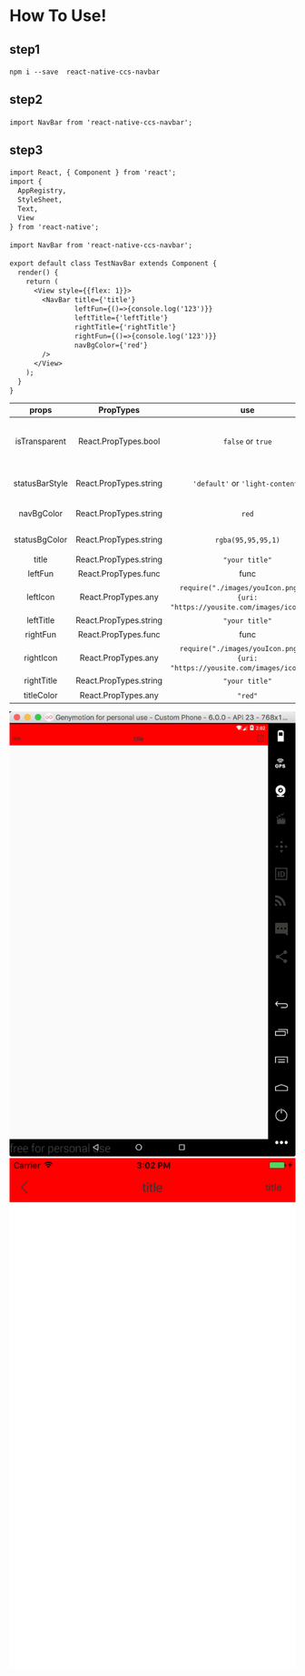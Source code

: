 # How To Use!

## step1

`npm i --save  react-native-ccs-navbar`
## step2

`import NavBar from 'react-native-ccs-navbar';`

## step3

```
import React, { Component } from 'react';
import {
  AppRegistry,
  StyleSheet,
  Text,
  View
} from 'react-native';

import NavBar from 'react-native-ccs-navbar';

export default class TestNavBar extends Component {
  render() {
    return (
      <View style={{flex: 1}}>
        <NavBar title={'title'}
                leftFun={()=>{console.log('123')}}
                leftTitle={'leftTitle'}
                rightTitle={'rightTitle'}
                rightFun={()=>{console.log('123')}}
                navBgColor={'red'}
        />
      </View>
    );
  }
}

```

| props | PropTypes | use | description|
|:---:|:---:|:---:|:---:|
|isTransparent|React.PropTypes.bool|`false` or `true`|设置navbar背景色为透明,默认false背景色为白色|
|statusBarStyle| React.PropTypes.string|`'default'` or `'light-content'`|状态栏样式'default'/'light-content'|
|navBgColor| React.PropTypes.string|`red`|nav整体的背景颜色|
|statusBgColor| React.PropTypes.string|`rgba(95,95,95,1)`|主要是用于设置安卓的状态栏颜色|
|title|React.PropTypes.string|`"your title"`|文本标题|
|leftFun|React.PropTypes.func|func|左边的点击事件|
|leftIcon|React.PropTypes.any|`require("./images/youIcon.png")` or `{uri: "https://yousite.com/images/icon.png"}`|图片(本地和远程uri都可以)|
|leftTitle|React.PropTypes.string|`"your title"`|文本标题|
|rightFun| React.PropTypes.func|func|左边的点击事件|
|rightIcon|React.PropTypes.any|`require("./images/youIcon.png")` or `{uri: "https://yousite.com/images/icon.png"}`|图片(本地和远程uri都可以)|
|rightTitle|React.PropTypes.string|`"your title"`|文本标题|
|titleColor|React.PropTypes.any|`"red"`|title标题颜色|

![图片](https://github.com/strawferry/NavBar/blob/master/image/Android.png)
![图片](https://github.com/strawferry/NavBar/blob/master/image/iOS.png)


